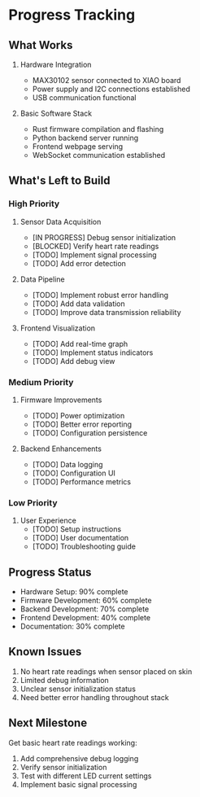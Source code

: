 # Progress Tracking

## What Works
1. Hardware Integration
   - MAX30102 sensor connected to XIAO board
   - Power supply and I2C connections established
   - USB communication functional

2. Basic Software Stack
   - Rust firmware compilation and flashing
   - Python backend server running
   - Frontend webpage serving
   - WebSocket communication established

## What's Left to Build

### High Priority
1. Sensor Data Acquisition
   - [IN PROGRESS] Debug sensor initialization
   - [BLOCKED] Verify heart rate readings
   - [TODO] Implement signal processing
   - [TODO] Add error detection

2. Data Pipeline
   - [TODO] Implement robust error handling
   - [TODO] Add data validation
   - [TODO] Improve data transmission reliability

3. Frontend Visualization
   - [TODO] Add real-time graph
   - [TODO] Implement status indicators
   - [TODO] Add debug view

### Medium Priority
1. Firmware Improvements
   - [TODO] Power optimization
   - [TODO] Better error reporting
   - [TODO] Configuration persistence

2. Backend Enhancements
   - [TODO] Data logging
   - [TODO] Configuration UI
   - [TODO] Performance metrics

### Low Priority
1. User Experience
   - [TODO] Setup instructions
   - [TODO] User documentation
   - [TODO] Troubleshooting guide

## Progress Status
- Hardware Setup: 90% complete
- Firmware Development: 60% complete
- Backend Development: 70% complete
- Frontend Development: 40% complete
- Documentation: 30% complete

## Known Issues
1. No heart rate readings when sensor placed on skin
2. Limited debug information
3. Unclear sensor initialization status
4. Need better error handling throughout stack

## Next Milestone
Get basic heart rate readings working:
1. Add comprehensive debug logging
2. Verify sensor initialization
3. Test with different LED current settings
4. Implement basic signal processing